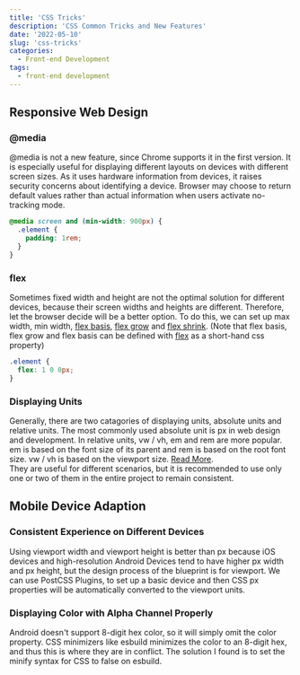 ```yaml
---
title: 'CSS Tricks'
description: 'CSS Common Tricks and New Features'
date: '2022-05-10'
slug: 'css-tricks'
categories:
  - Front-end Development
tags:
  - front-end development
---
```


## Responsive Web Design

### @media

@media is not a new feature, since Chrome supports it in the first version. It is especially useful for displaying different layouts on devices with different screen sizes. As it uses hardware information from devices, it raises security concerns about identifying a device. Browser may choose to return default values rather than actual information when users activate no-tracking mode.

```css
@media screen and (min-width: 900px) {
  .element {
    padding: 1rem;
  }
}
```

### flex

Sometimes fixed width and height are not the optimal solution for different devices, because their screen widths and heights are different. Therefore, let the browser decide will be a better option. To do this, we can set up max width, min width, [flex basis](https://developer.mozilla.org/en-US/docs/Web/CSS/flex-basis), [flex grow](https://developer.mozilla.org/en-US/docs/Web/CSS/flex-grow) and [flex shrink](https://developer.mozilla.org/en-US/docs/Web/CSS/flex-shrink). (Note that flex basis, flex grow and flex basis can be defined with [flex](https://developer.mozilla.org/en-US/docs/Web/CSS/flex) as a short-hand css property)

```css
.element {
  flex: 1 0 0px;
}
```

### Displaying Units

Generally, there are two catagories of displaying units, absolute units and relative units. The most commonly used absolute unit is px in web design and development. In relative units, vw / vh, em and rem are more popular. em is based on the font size of its parent and rem is based on the root font size. vw / vh is based on the viewport size. [Read More](https://elementor.com/help/whats-the-difference-between-px-em-rem-vw-and-vh/).  
They are useful for different scenarios, but it is recommended to use only one or two of them in the entire project to remain consistent.

## Mobile Device Adaption

### Consistent Experience on Different Devices

Using viewport width and viewport height is better than px because iOS devices and high-resolution Android Devices tend to have higher px width and px height, but the design process of the blueprint is for viewport. We can use PostCSS Plugins, to set up a basic device and then CSS px properties will be automatically converted to the viewport units.

### Displaying Color with Alpha Channel Properly

Android doesn't support 8-digit hex color, so it will simply omit the color property. CSS minimizers like esbuild minimizes the color to an 8-digit hex, and thus this is where they are in conflict. The solution I found is to set the minify syntax for CSS to false on esbuild.
